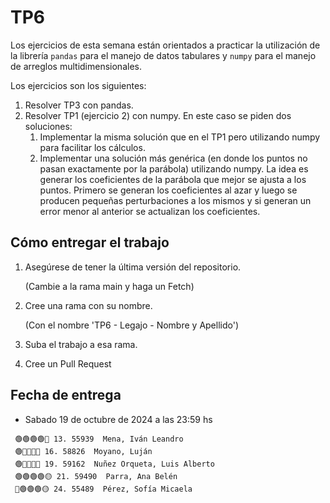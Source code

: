 # TP6

Los ejercicios de esta semana están orientados a practicar la utilización de la librería `pandas` para el manejo de datos tabulares y `numpy` para el manejo de arreglos multidimensionales.

Los ejercicios son los siguientes:
1. Resolver TP3 con pandas.
2. Resolver TP1 (ejercicio 2) con numpy.
    En este caso se piden dos soluciones:
    1. Implementar la misma solución que en el TP1 pero utilizando numpy para facilitar los cálculos.
    2. Implementar una solución más genérica (en donde los puntos no pasan exactamente por la parábola) utilizando numpy. La idea es generar los coeficientes de la parábola que mejor se ajusta a los puntos. Primero se generan los coeficientes al azar y luego se producen pequeñas perturbaciones a los mismos y si generan un error menor al anterior se actualizan los coeficientes.

## Cómo entregar el trabajo
1. Asegúrese de tener la última versión del repositorio.
    
    (Cambie a la rama main y haga un Fetch)
2. Cree una rama con su nombre.
    
    (Con el nombre 'TP6 - Legajo - Nombre y Apellido')
3. Suba el trabajo a esa rama.
4. Cree un Pull Request 

## Fecha de entrega
- Sabado 19 de octubre de 2024 a las 23:59 hs

```
 🟢🟢🟢🟢🔴 13. 55939  Mena, Iván Leandro                      
 🟢🔴🔴🔴🔴 16. 58826  Moyano, Luján                           
 🟢🔴🔴🔴🔴 19. 59162  Nuñez Orqueta, Luis Alberto             
 🟢🟢🟢🟢🟡 21. 59490  Parra, Ana Belén                        
 🔴🟢🟢🟢🟡 24. 55489  Pérez, Sofía Micaela                    
```


